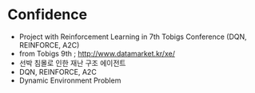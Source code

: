 # Confidence
- Project with Reinforcement Learning in 7th Tobigs Conference (DQN, REINFORCE, A2C)
- from Tobigs 9th ; http://www.datamarket.kr/xe/
- 선박 침몰로 인한 재난 구조 에이전트
- DQN, REINFORCE, A2C
- Dynamic Environment Problem
